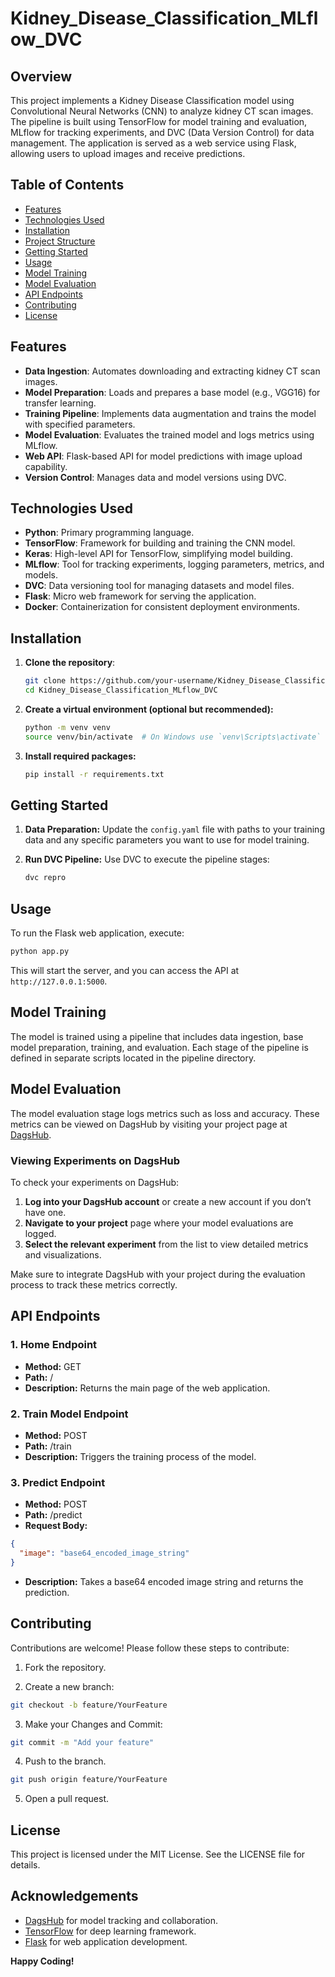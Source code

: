 # Kidney_Disease_Classification_MLflow_DVC

## Overview
This project implements a Kidney Disease Classification model using Convolutional Neural Networks (CNN) to analyze kidney CT scan images. The pipeline is built using TensorFlow for model training and evaluation, MLflow for tracking experiments, and DVC (Data Version Control) for data management. The application is served as a web service using Flask, allowing users to upload images and receive predictions.


## Table of Contents

- [Features](#features)
- [Technologies Used](#technologies-used)
- [Installation](#installation)
- [Project Structure](#project-structure)
- [Getting Started](#getting-started)
- [Usage](#usage)
- [Model Training](#model-training)
- [Model Evaluation](#model-evaluation)
- [API Endpoints](#api-endpoints)
- [Contributing](#contributing)
- [License](#license)

## Features

- **Data Ingestion**: Automates downloading and extracting kidney CT scan images.
- **Model Preparation**: Loads and prepares a base model (e.g., VGG16) for transfer learning.
- **Training Pipeline**: Implements data augmentation and trains the model with specified parameters.
- **Model Evaluation**: Evaluates the trained model and logs metrics using MLflow.
- **Web API**: Flask-based API for model predictions with image upload capability.
- **Version Control**: Manages data and model versions using DVC.

## Technologies Used

- **Python**: Primary programming language.
- **TensorFlow**: Framework for building and training the CNN model.
- **Keras**: High-level API for TensorFlow, simplifying model building.
- **MLflow**: Tool for tracking experiments, logging parameters, metrics, and models.
- **DVC**: Data versioning tool for managing datasets and model files.
- **Flask**: Micro web framework for serving the application.
- **Docker**: Containerization for consistent deployment environments.


## Installation

1. **Clone the repository**:

   ```bash
   git clone https://github.com/your-username/Kidney_Disease_Classification_MLflow_DVC.git
   cd Kidney_Disease_Classification_MLflow_DVC
   ```

2. **Create a virtual environment (optional but recommended):**

   ```bash
   python -m venv venv
   source venv/bin/activate  # On Windows use `venv\Scripts\activate`
   ```

3. **Install required packages:**
   ```bash
   pip install -r requirements.txt
   ```

## Getting Started
1. **Data Preparation:** Update the `config.yaml` file with paths to your training data and any specific parameters you want to use for model training.

2. **Run DVC Pipeline:** Use DVC to execute the pipeline stages:
   ```bash
   dvc repro
   ```

## Usage
To run the Flask web application, execute:

   ```bash
   python app.py
   ```
This will start the server, and you can access the API at ` http://127.0.0.1:5000 `.

## Model Training
The model is trained using a pipeline that includes data ingestion, base model preparation, training, and evaluation. Each stage of the pipeline is defined in separate scripts located in the pipeline directory.

## Model Evaluation

The model evaluation stage logs metrics such as loss and accuracy. These metrics can be viewed on DagsHub by visiting your project page at [DagsHub](https://dagshub.com/).

### Viewing Experiments on DagsHub

To check your experiments on DagsHub:

1. **Log into your DagsHub account** or create a new account if you don’t have one.
2. **Navigate to your project** page where your model evaluations are logged.
3. **Select the relevant experiment** from the list to view detailed metrics and visualizations.

Make sure to integrate DagsHub with your project during the evaluation process to track these metrics correctly.

## API Endpoints

### 1. Home Endpoint
- **Method:** GET  
- **Path:** /  
- **Description:** Returns the main page of the web application.

### 2. Train Model Endpoint
- **Method:** POST  
- **Path:** /train  
- **Description:** Triggers the training process of the model.

### 3. Predict Endpoint
- **Method:** POST  
- **Path:** /predict  
- **Request Body:**
```json
{
  "image": "base64_encoded_image_string"
}
```

- **Description:** Takes a base64 encoded image string and returns the prediction.

## Contributing
Contributions are welcome! Please follow these steps to contribute:

1. Fork the repository.

2. Create a new branch:

```bash
git checkout -b feature/YourFeature
```
3. Make your Changes and Commit:

```bash
git commit -m "Add your feature"
```

4. Push to the branch.

```bash
git push origin feature/YourFeature
```

5. Open a pull request.

## License
This project is licensed under the MIT License. See the LICENSE file for details.


## Acknowledgements

- [DagsHub](https://dagshub.com/) for model tracking and collaboration.
- [TensorFlow](https://www.tensorflow.org/) for deep learning framework.
- [Flask](https://flask.palletsprojects.com/) for web application development.

**Happy Coding!**